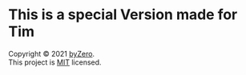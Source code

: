 # This is a special Version made for Tim

Copyright © 2021 [byZero](https://github.com/byZeroOfficial).<br />
This project is [MIT](https://github.com/byZeroOfficial/Counter/blob/main/LICENSE) licensed.
